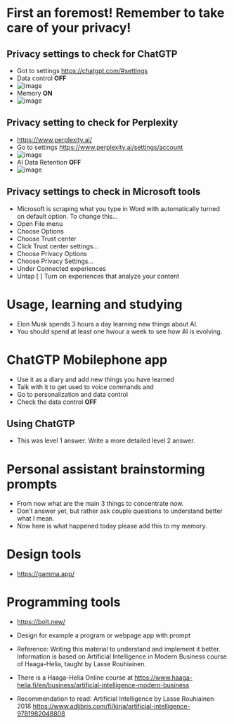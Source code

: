# First an foremost! Remember to take care of your privacy!
## Privacy settings to check for ChatGTP
- Got to settings https://chatgpt.com/#settings
- Data control **OFF**
- ![image](https://github.com/user-attachments/assets/d0810914-846f-4796-8e48-25041625b72a)
- Memory **ON**
- ![image](https://github.com/user-attachments/assets/0226c60d-17f3-47c9-b4e3-cb779bd1f7d5)

## Privacy setting to check for Perplexity
- https://www.perplexity.ai/
- Go to settings https://www.perplexity.ai/settings/account
- ![image](https://github.com/user-attachments/assets/c1bfd588-85ca-411c-a19e-0153c97993eb)
- AI Data Retention **OFF**
- ![image](https://github.com/user-attachments/assets/6e062ab3-3a93-493d-b60c-f933fa30812a)

## Privacy settings to check in Microsoft tools
- Microsoft is scraping what you type in Word with automatically turned on default option. To change this...
- Open File menu
- Choose Options
- Choose Trust center
- Click Trust center settings...
- Choose Privacy Options
- Choose Privacy Settings...
- Under Connected experiences
- Untap [ ] Turn on experiences that analyze your content

# Usage, learning and studying
- Elon Musk spends 3 hours a day learning new things about AI.
- You should spend at least one hwour a week to see how AI is evolving.


# ChatGTP Mobilephone app
- Use it as a diary and add new things you have learned
- Talk with it to get used to voice commands and 
- Go to personalization and data control
- Check the data control **OFF**

## Using ChatGTP
- This was level 1 answer. Write a more detailed level 2 answer.
# Personal assistant brainstorming prompts
- From now what are the main 3 things to concentrate now.
- Don't answer yet, but rather ask couple questions to understand better what I mean.
- Now here is what happened today please add this to my memory.

# Design tools
- https://gamma.app/

# Programming tools
- https://bolt.new/
- Design for example a program or webpage app with prompt


- Reference: Writing this material to understand and implement it better. Information is based on Artificial Intelligence in Modern Business course of Haaga-Helia, taught by Lasse Rouhiainen.
- There is a Haaga-Helia Online course at https://www.haaga-helia.fi/en/business/artificial-intelligence-modern-business
- Recommendation to read: Artificial Intelligence by Lasse Rouhiainen 2018 https://www.adlibris.com/fi/kirja/artificial-intelligence-9781982048808
